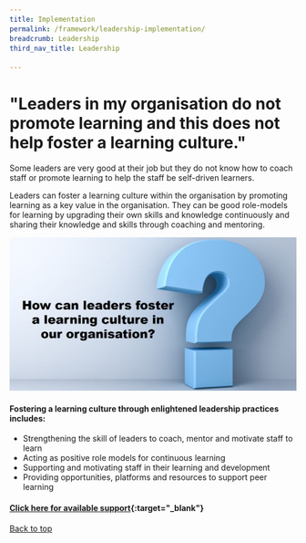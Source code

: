 ```yaml
---
title: Implementation
permalink: /framework/leadership-implementation/
breadcrumb: Leadership
third_nav_title: Leadership

---
```





# **"Leaders in my organisation do not promote learning and this does not help foster a learning culture."**

Some leaders are very good at their job but they do not know how to coach staff or promote learning to help the staff be self-driven learners. 

Leaders can foster a learning culture within the organisation by promoting learning as a key value in the organisation. They can be good role-models for learning by upgrading their own skills and knowledge continuously and sharing their knowledge and skills through coaching and mentoring.

<img src="/images/implementation/leadership.jpg">

#### **Fostering a learning culture through enlightened leadership practices includes:**

- Strengthening the skill of leaders to coach, mentor and motivate staff to learn
- Acting as positive role models for continuous learning
- Supporting and motivating staff in their learning and development
- Providing opportunities, platforms and resources to support peer learning


#### [Click here for available support](https://www.workplacelearning.gov.sg/framework/leadership-support/){:target="_blank"}

[Back to top](#top)
